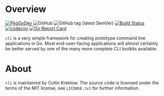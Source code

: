 # Overview
[![PkgGoDev](https://pkg.go.dev/badge/kreklow.us/go/cli)](https://pkg.go.dev/kreklow.us/go/cli)
![GitHub](https://img.shields.io/github/license/cjkreklow/cli.svg)
![GitHub tag (latest SemVer)](https://img.shields.io/github/tag/cjkreklow/cli.svg)
[![Build Status](https://www.travis-ci.org/cjkreklow/cli.svg?branch=main)](https://www.travis-ci.org/cjkreklow/cli)
[![codecov](https://codecov.io/gh/cjkreklow/cli/branch/main/graph/badge.svg)](https://codecov.io/gh/cjkreklow/cli)
[![Go Report Card](https://goreportcard.com/badge/kreklow.us/go/cli)](https://goreportcard.com/report/kreklow.us/go/cli)

`cli` is a very simple framework for creating prototype command line
applications in Go. Most end-user-facing applications will almost certainly
be better served by one of the many more complete CLI toolkits available.

# About
`cli` is maintained by Collin Kreklow. The source code is licensed under
the terms of the MIT license, see `LICENSE.txt` for further information.
